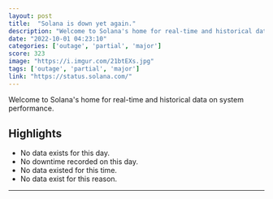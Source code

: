 ```yaml
---
layout: post
title:  "Solana is down yet again."
description: "Welcome to Solana's home for real-time and historical data on system performance."
date: "2022-10-01 04:23:10"
categories: ['outage', 'partial', 'major']
score: 323
image: "https://i.imgur.com/21btEXs.jpg"
tags: ['outage', 'partial', 'major']
link: "https://status.solana.com/"
---
```


Welcome to Solana's home for real-time and historical data on system performance.

## Highlights

- No data exists for this day.
- No downtime recorded on this day.
- No data existed for this time.
- No data exist for this reason.

---
